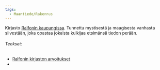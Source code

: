 ```yaml
---
tags:
  - Maantiede/Rakennus
---
```


Kirjasto [Ralfonin kaupungissa](Ralfon.md). Tunnettu mystisestä ja maagisesta vanhasta siivestään, joka opastaa jokaista kulkijaa etsimänsä tiedon perään.

###### Teokset:
- [Ralfonin kirjaston arvoitukset](Ralfonin%20kirjaston%20arvoitukset.md)
- 